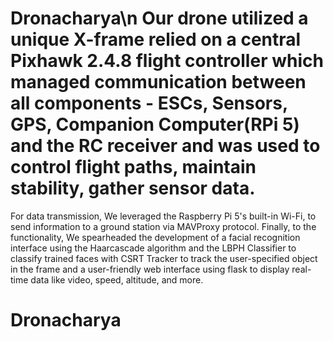 # Dronacharya\n Our drone utilized a unique X-frame relied on a central Pixhawk 2.4.8 flight controller which managed communication between all components - ESCs, Sensors, GPS, Companion Computer(RPi 5) and the RC receiver and was used to control flight paths, maintain stability, gather sensor data. 
For data transmission, We leveraged the Raspberry Pi 5's built-in Wi-Fi, to send information to a ground station via MAVProxy protocol. Finally, to the functionality, We spearheaded the development of a facial recognition interface using the Haarcascade algorithm and the LBPH Classifier to classify trained faces with CSRT Tracker to track the user-specified object in the frame and a user-friendly web interface using flask to display real-time data like video, speed, altitude, and more.
# Dronacharya

